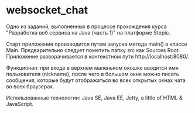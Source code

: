 # websocket_chat
Одно из заданий, выполненных в процессе прохождения курса "Разработка веб сервиса на Java (часть 1)" на платформе Stepic.
<p>Старт приложения производится путем запуска метода main() в классе Main. Предварительно следует пометить папку src как Sources Root. Приложение разворачивается в контекстном пути http://localhost:8080/.</p> 
<p> Функционал: при входе в верхнем маленьком окошке вводится имя пользователя (nickname), после чего в большом окне можно писать сообщения, которые будут отображаться во всех открытых окнах чата во всех браузерах.</p>
<p>Использованные технологии: Java SE, Java EE, Jetty, a little of HTML & JavaScript.<p>
